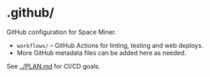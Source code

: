 # .github/

GitHub configuration for Space Miner.

- `workflows/` – GitHub Actions for linting, testing and web deploys.
- More GitHub metadata files can be added here as needed.

See [../PLAN.md](../PLAN.md) for CI/CD goals.
